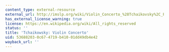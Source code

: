 ```yaml
---
content_type: external-resource
external_url: http://imslp.org/wiki/Violin_Concerto_%28Tchaikovsky%2C_Pyotr_Ilyich%29
has_external_license_warning: true
license: https://en.wikipedia.org/wiki/All_rights_reserved
status: ''
title: 'Tchaikowsky: Violin Concerto'
uid: 53688203-0c67-4719-b410-01dd49db4e42
wayback_url: ''
---
```

